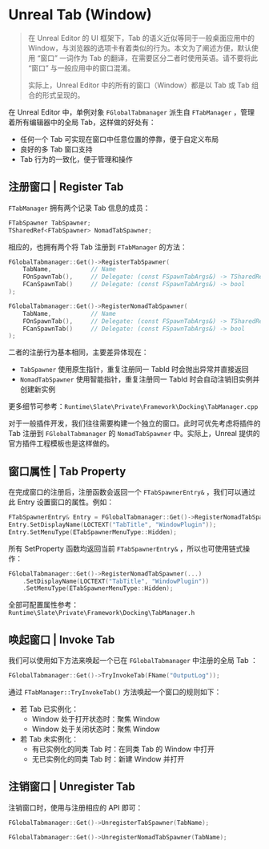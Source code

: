 # Unreal Tab (Window)

> 在 Unreal Editor 的 UI 框架下，Tab 的语义近似等同于一般桌面应用中的 Window，与浏览器的选项卡有着类似的行为。本文为了阐述方便，默认使用 “窗口” 一词作为 Tab 的翻译，在需要区分二者时使用英语。请不要将此 “窗口” 与一般应用中的窗口混淆。
>
> 实际上，Unreal Editor 中的所有的窗口（Window）都是以 Tab 或 Tab 组合的形式呈现的。

在 Unreal Editor 中，单例对象 `FGlobalTabmanager` 派生自 `FTabManager` ，管理着所有编辑器中的全局 Tab，这样做的好处有：

- 任何一个 Tab 可实现在窗口中任意位置的停靠，便于自定义布局
- 良好的多 Tab 窗口支持
- Tab 行为的一致化，便于管理和操作

## 注册窗口 | Register Tab

`FTabManager` 拥有两个记录 Tab 信息的成员：

```cpp
FTabSpawner TabSpawner;
TSharedRef<FTabSpawner> NomadTabSpawner;
```

相应的，也拥有两个将 Tab 注册到 `FTabManager` 的方法：

```cpp
FGlobalTabmanager::Get()->RegisterTabSpawner(
    TabName,           // Name
    FOnSpawnTab(),     // Delegate: (const FSpawnTabArgs&) -> TSharedRef<SDockTab>
    FCanSpawnTab()     // Delegate: (const FSpawnTabArgs&) -> bool
);

FGlobalTabmanager::Get()->RegisterNomadTabSpawner(
    TabName,           // Name
    FOnSpawnTab(),     // Delegate: (const FSpawnTabArgs&) -> TSharedRef<SDockTab>
    FCanSpawnTab()     // Delegate: (const FSpawnTabArgs&) -> bool
);
```

二者的注册行为基本相同，主要差异体现在：

- `TabSpawner` 使用原生指针，重复注册同一 TabId 时会抛出异常并直接返回
- `NomadTabSpawner` 使用智能指针，重复注册同一 TabId 时会自动注销旧实例并创建新实例

更多细节可参考：`Runtime\Slate\Private\Framework\Docking\TabManager.cpp`

对于一般插件开发，我们往往需要构建一个独立的窗口。此时可优先考虑将插件的 Tab 注册到 `FGlobalTabmanager` 的 `NomadTabSpawner` 中。实际上，Unreal 提供的官方插件工程模板也是这样做的。

## 窗口属性 | Tab Property

在完成窗口的注册后，注册函数会返回一个 `FTabSpawnerEntry&` ，我们可以通过此 Entry 设置窗口的属性。例如：

```cpp
FTabSpawnerEntry& Entry = FGlobalTabmanager::Get()->RegisterNomadTabSpawner(...);
Entry.SetDisplayName(LOCTEXT("TabTitle", "WindowPlugin"));
Entry.SetMenuType(ETabSpawnerMenuType::Hidden);
```

所有 SetProperty 函数均返回当前 `FTabSpawnerEntry&` ，所以也可使用链式操作：

```cpp
FGlobalTabmanager::Get()->RegisterNomadTabSpawner(...)
    .SetDisplayName(LOCTEXT("TabTitle", "WindowPlugin"))
    .SetMenuType(ETabSpawnerMenuType::Hidden);
```

全部可配置属性参考：`Runtime\Slate\Private\Framework\Docking\TabManager.h`

## 唤起窗口 | Invoke Tab

我们可以使用如下方法来唤起一个已在 `FGlobalTabmanager` 中注册的全局 Tab ：

```cpp
FGlobalTabmanager::Get()->TryInvokeTab(FName("OutputLog"));
```

通过 `FTabManager::TryInvokeTab()` 方法唤起一个窗口的规则如下：

- 若 Tab 已实例化：
  - Window 处于打开状态时：聚焦 Window
  - Window 处于关闭状态时：聚焦 Window
- 若 Tab 未实例化：
  - 有已实例化的同类 Tab 时：在同类 Tab 的 Window 中打开
  - 无已实例化的同类 Tab 时：新建 Window 并打开

## 注销窗口 | Unregister Tab

注销窗口时，使用与注册相应的 API 即可：

```cpp
FGlobalTabmanager::Get()->UnregisterTabSpawner(TabName);

FGlobalTabmanager::Get()->UnregisterNomadTabSpawner(TabName);
```

